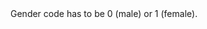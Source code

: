 <?xml version='1.0' encoding='UTF-8'?>
<copyRulesNode ruleType="Validity Rule" ruleTypeLabel="Validity Rule" name="Gender code" elemId="12059707" inputColumn="Input column containing Explanation" code="cp_exp_gender" type="CopyRule">
	<description>Gender code has to be 0 (male) or 1 (female).</description>
	<ruleExplanationWrapper>
		<ruleExplanationNode description="Empty value" elemId="12059708" code="NULL"/>
		<ruleExplanationNode description="Code is different than 0, 1" elemId="12059709" code="OUT_OF_DOMAIN"/>
	</ruleExplanationWrapper>
</copyRulesNode>